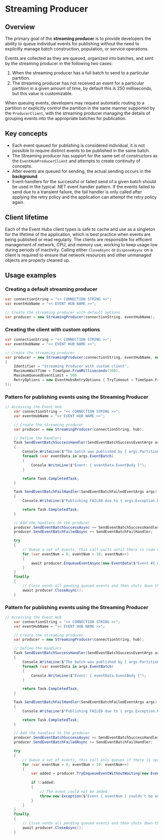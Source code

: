 # Streaming Producer
## Overview
The primary goal of the **streaming producer** is to provide developers the ability to queue individual events for publishing without the need to explicitly manage batch construction, population, or service operations.  

Events are collected as they are queued, organized into batches, and sent by the streaming producer in the following two cases:
1. When the streaming producer has a full batch to send to a particular partition.
2. The streaming producer has not received an event for a particular partition in a given amount of time, by default this is 250 milliseconds, but this value is customizable.

When queuing events, developers may request automatic routing to a partition or explicitly control the partition in the same manner supported by the `ProducerClient`, with the streaming producer managing the details of grouping events into the appropriate batches for publication.

## Key concepts

- Each event queued for publishing is considered individual, it is not possible to require distinct events to be published in the same batch.
- The Streaming producer has support for the same set of constructors as the `EventHubProducerClient` and attempts to create continuity of concepts.
- After events are queued for sending, the actual sending occurs in the **background**. 
- Event handlers for the successful or failed send of a given batch should be used in the typical .NET event handler pattern. If the events failed to send due to a transient failure, the fail handler is only called after applying the retry policy and the application can attempt the retry policy again. 


## Client lifetime
Each of the Event Hubs client types is safe to cache and use as a singleton for the lifetime of the application, which is best practice when events are being published or read regularly. The clients are responsible for efficient management of network, CPU, and memory use, working to keep usage low during periods of inactivity. Calling either `CloseAsync` or `DisposeAsync` on a client is required to ensure that network resources and other unmanaged objects are properly cleaned up.

## Usage examples

### Creating a default streaming producer

```csharp
var connectionString = "<< CONNECTION STRING >>";
var eventHubName = "<< EVENT HUB NAME >>";

// Create the streaming producer with default options
var producer = new StreamingProducer(connectionString, eventHubName);
```

### Creating the client with custom options

```csharp  
var connectionString = "<< CONNECTION STRING >>";
var eventHubName = "<< EVENT HUB NAME >>";

// Create the streaming producer
var producer = new StreamingProducer(connectionString, eventHubName, new StreamingProducerOptions
{
    Identifier = "Streaming Producer with custom client",
    MaximumWaitTime = TimeSpan.FromMilliseconds(500),
    MaximumQueuedEventLimit = 500
    RetryOptions = new EventHubsRetryOptions { TryTimeout = TimeSpan.FromMinutes(5) }
});    
```


### Pattern for publishing events using the Streaming Producer

```csharp
// Accessing the Event Hub
    var connectionString = "<< CONNECTION STRING >>";
    var eventHubName = "<< EVENT HUB NAME >>";

    // Create the streaming producer
    var producer = new StreamingProducer(connectionString, hub);

    // Define the Handlers
    Task SendEventBatchSuccessHandler(SendEventBatchSuccessEventArgs args)
    {
        Console.WriteLine($"The batch was published by { args.PartitionId }:");
        foreach (var eventData in args.EventBatch)
        {
            Console.WriteLine($"Event: { eventData.EventBody }");
        }

        return Task.CompletedTask;
    }

    Task SendEventBatchFailHandler(SendEventBatchFailedEventArgs args)
    {
        Console.WriteLine($"Publishing FAILED due to { args.Exception.Message } in partition { args.PartitionId }");

        return Task.CompletedTask;
    }

    // Add the handlers to the producer
    producer.SendEventBatchSuccessAsync += SendEventBatchSuccessHandler;
    producer.SendEventBatchFailedAsync += SendEventBatchFailHandler;

    try
    {
        // Queue a set of events, this call waits until there is room on the queue, but the events are actually sent in the background
        for (var eventNum = 0; eventNum < 10; eventNum++)
        {
            await producer.EnqueueEventAsync(new EventData($"Event #{ eventNum }"));
        }
    }
    finally
    {
        // Close sends all pending queued events and then shuts down the producer
        await producer.CloseAsync();
    }
```

### Pattern for publishing events using the Streaming Producer

```csharp
// Accessing the Event Hub
    var connectionString = "<< CONNECTION STRING >>";
    var eventHubName = "<< EVENT HUB NAME >>";

    // Create the streaming producer
    var producer = new StreamingProducer(connectionString, hub);

    // Define the Handlers
    Task SendEventBatchSuccessHandler(SendEventBatchSuccessEventArgs args)
    {
        Console.WriteLine($"The batch was published by { args.PartitionId }:");
        foreach (var eventData in args.EventBatch)
        {
            Console.WriteLine($"Event: { eventData.EventBody }");
        }

        return Task.CompletedTask;
    }

    Task SendEventBatchFailHandler(SendEventBatchFailedEventArgs args)
    {
        Console.WriteLine($"Publishing FAILED due to { args.Exception.Message } in partition { args.PartitionId }");

        return Task.CompletedTask;
    }

    // Add the handlers to the producer
    producer.SendEventBatchSuccessAsync += SendEventBatchSuccessHandler;
    producer.SendEventBatchFailedAsync += SendEventBatchFailHandler;

    try
    {
        // Queue a set of events, this call only queues if there is space on the queue, the events are still sent in the background
        for (var eventNum = 0; eventNum < 10; eventNum++)
        {
            var added = producer.TryEnqueueEventWithoutWaiting(new EventData($"Event #{ eventNum }"));
            
            if (!added)
            {
                // The event could not be added.
                throw new Exception($"Event { eventNum } couldn't be enqueued because the queue was full.");
            }
        }
    }
    finally
    {
        // Close sends all pending queued events and then shuts down the producer
        await producer.CloseAsync();
    }
```